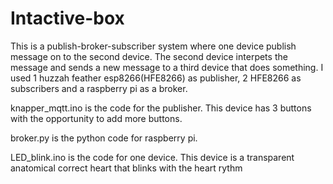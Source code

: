 # Intactive-box

This is a publish-broker-subscriber system where one device publish message on to the second device. 
The second device interpets the message and sends a new message to a third device that does something.
I used 1 huzzah feather esp8266(HFE8266) as publisher, 2 HFE8266 as subscribers and a raspberry pi as a broker.

knapper_mqtt.ino is the code for the publisher.
This device has 3 buttons with the opportunity to add more buttons. 

broker.py is the python code for raspberry pi.

LED_blink.ino is the code for one device. 
This device is a transparent anatomical correct heart that blinks with the heart rythm
